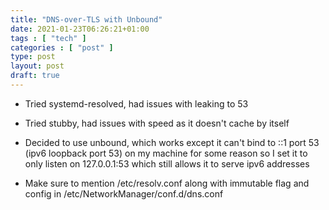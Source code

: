 ```yaml
---
title: "DNS-over-TLS with Unbound"
date: 2021-01-23T06:26:21+01:00
tags : [ "tech" ]
categories : [ "post" ]
type: post
layout: post
draft: true
---
```


- Tried systemd-resolved, had issues with leaking to 53

- Tried stubby, had issues with speed as it doesn't cache by itself

- Decided to use unbound, which works except it can't bind to ::1 port 53 (ipv6 loopback port 53) on my machine for some reason so I set it to only listen on 127.0.0.1:53 which still allows it to serve ipv6 addresses

- Make sure to mention /etc/resolv.conf along with immutable flag and config in /etc/NetworkManager/conf.d/dns.conf
